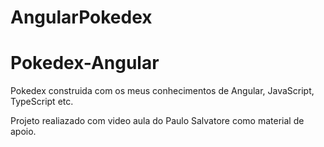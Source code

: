 # AngularPokedex

# Pokedex-Angular
Pokedex construida com os meus conhecimentos de Angular, JavaScript, TypeScript etc.

Projeto realiazado com video aula do Paulo Salvatore como material de apoio.
